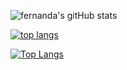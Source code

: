 ![fernanda's gitHub stats](https://github-readme-stats.vercel.app/api?username=fermariano&show_icons=true&theme=tokyonight)

[![top langs](https://github-readme-stats.vercel.app/api/top-langs/?username=fermariano)](https://github.com/anuraghazra/github-readme-stats)

[![Top Langs](https://github-readme-stats.vercel.app/api/top-langs/?username=fermariano&layout=donut)](https://github.com/anuraghazra/github-readme-stats)

